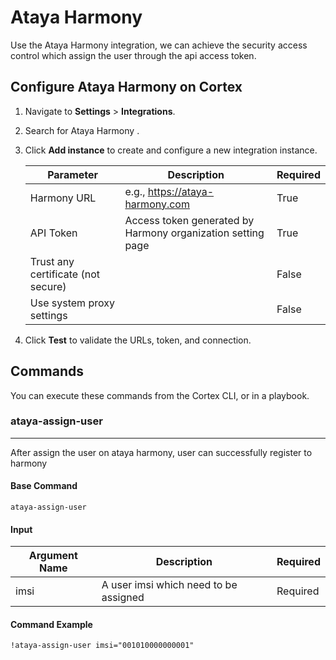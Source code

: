 # Ataya Harmony
Use the Ataya Harmony integration, we can achieve the security access control which assign the user through the api access token.
## Configure Ataya Harmony on Cortex

1. Navigate to **Settings** > **Integrations**.
2. Search for Ataya Harmony .
3. Click **Add instance** to create and configure a new integration instance.

    | **Parameter** | **Description** | **Required** |
    | --- | --- | --- |
    | Harmony URL | e.g., https://ataya-harmony.com | True |
    | API Token | Access token generated by Harmony organization setting page | True |
    | Trust any certificate (not secure) |  | False |
    | Use system proxy settings |  | False |


4. Click **Test** to validate the URLs, token, and connection.

## Commands
You can execute these commands from the Cortex CLI, or in a playbook.

### ataya-assign-user
***
After assign the user on ataya harmony, user can successfully register to harmony

#### Base Command

`ataya-assign-user`
#### Input

| **Argument Name** | **Description** | **Required** |
| --- | --- | --- |
| imsi | A user imsi which need to be assigned | Required | 

#### Command Example
```!ataya-assign-user imsi="001010000000001"```
